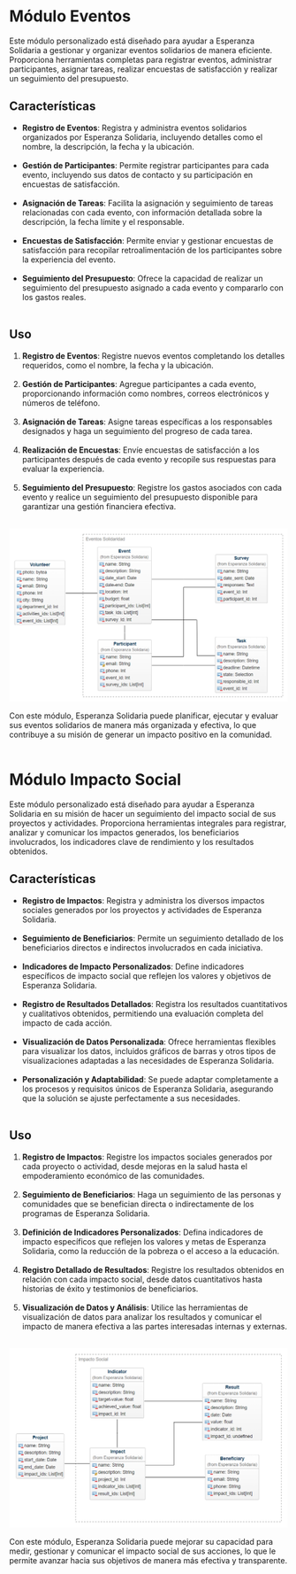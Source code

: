# Módulo Eventos 

Este módulo personalizado está diseñado para ayudar a Esperanza Solidaria a gestionar y organizar eventos solidarios de manera eficiente. Proporciona herramientas completas para registrar eventos, administrar participantes, asignar tareas, realizar encuestas de satisfacción y realizar un seguimiento del presupuesto.

## Características

- **Registro de Eventos**: Registra y administra eventos solidarios organizados por Esperanza Solidaria, incluyendo detalles como el nombre, la descripción, la fecha y la ubicación.<br><br>
- **Gestión de Participantes**: Permite registrar participantes para cada evento, incluyendo sus datos de contacto y su participación en encuestas de satisfacción.<br><br>
- **Asignación de Tareas**: Facilita la asignación y seguimiento de tareas relacionadas con cada evento, con información detallada sobre la descripción, la fecha límite y el responsable.<br><br>
- **Encuestas de Satisfacción**: Permite enviar y gestionar encuestas de satisfacción para recopilar retroalimentación de los participantes sobre la experiencia del evento.<br><br>
- **Seguimiento del Presupuesto**: Ofrece la capacidad de realizar un seguimiento del presupuesto asignado a cada evento y compararlo con los gastos reales.<br><br>

## Uso

1. **Registro de Eventos**: Registre nuevos eventos completando los detalles requeridos, como el nombre, la fecha y la ubicación.<br><br>
2. **Gestión de Participantes**: Agregue participantes a cada evento, proporcionando información como nombres, correos electrónicos y números de teléfono.<br><br>
3. **Asignación de Tareas**: Asigne tareas específicas a los responsables designados y haga un seguimiento del progreso de cada tarea.<br><br>
4. **Realización de Encuestas**: Envíe encuestas de satisfacción a los participantes después de cada evento y recopile sus respuestas para evaluar la experiencia.<br><br>
5. **Seguimiento del Presupuesto**: Registre los gastos asociados con cada evento y realice un seguimiento del presupuesto disponible para garantizar una gestión financiera efectiva.<br><br>

![Módulo de gestión de eventos para Esperanza Solidaria](screenshots/eventos.png)

Con este módulo, Esperanza Solidaria puede planificar, ejecutar y evaluar sus eventos solidarios de manera más organizada y efectiva, lo que contribuye a su misión de generar un impacto positivo en la comunidad.<br><br>




# Módulo Impacto Social 

Este módulo personalizado está diseñado para ayudar a Esperanza Solidaria en su misión de hacer un seguimiento del impacto social de sus proyectos y actividades. Proporciona herramientas integrales para registrar, analizar y comunicar los impactos generados, los beneficiarios involucrados, los indicadores clave de rendimiento y los resultados obtenidos.

## Características

- **Registro de Impactos**: Registra y administra los diversos impactos sociales generados por los proyectos y actividades de Esperanza Solidaria.<br><br>
- **Seguimiento de Beneficiarios**: Permite un seguimiento detallado de los beneficiarios directos e indirectos involucrados en cada iniciativa.<br><br>
- **Indicadores de Impacto Personalizados**: Define indicadores específicos de impacto social que reflejen los valores y objetivos de Esperanza Solidaria.<br><br>
- **Registro de Resultados Detallados**: Registra los resultados cuantitativos y cualitativos obtenidos, permitiendo una evaluación completa del impacto de cada acción.<br><br>
- **Visualización de Datos Personalizada**: Ofrece herramientas flexibles para visualizar los datos, incluidos gráficos de barras y otros tipos de visualizaciones adaptadas a las necesidades de Esperanza Solidaria.<br><br>
- **Personalización y Adaptabilidad**: Se puede adaptar completamente a los procesos y requisitos únicos de Esperanza Solidaria, asegurando que la solución se ajuste perfectamente a sus necesidades.<br><br>

## Uso

1. **Registro de Impactos**: Registre los impactos sociales generados por cada proyecto o actividad, desde mejoras en la salud hasta el empoderamiento económico de las comunidades.<br><br>
2. **Seguimiento de Beneficiarios**: Haga un seguimiento de las personas y comunidades que se benefician directa o indirectamente de los programas de Esperanza Solidaria.<br><br>
3. **Definición de Indicadores Personalizados**: Defina indicadores de impacto específicos que reflejen los valores y metas de Esperanza Solidaria, como la reducción de la pobreza o el acceso a la educación.<br><br>
4. **Registro Detallado de Resultados**: Registre los resultados obtenidos en relación con cada impacto social, desde datos cuantitativos hasta historias de éxito y testimonios de beneficiarios.<br><br>
5. **Visualización de Datos y Análisis**: Utilice las herramientas de visualización de datos para analizar los resultados y comunicar el impacto de manera efectiva a las partes interesadas internas y externas.<br><br>

![Módulo de gestión del impacto social para Esperanza Solidaria](screenshots/impacto_social.png)


Con este módulo, Esperanza Solidaria puede mejorar su capacidad para medir, gestionar y comunicar el impacto social de sus acciones, lo que le permite avanzar hacia sus objetivos de manera más efectiva y transparente.


